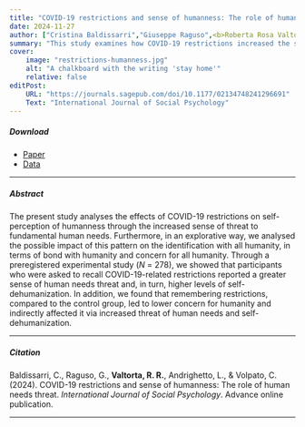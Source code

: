 ```yaml
---
title: "COVID-19 restrictions and sense of humanness: The role of human needs threat"
date: 2024-11-27
author: ["Cristina Baldissarri","Giuseppe Raguso",<b>Roberta Rosa Valtorta</b>,"Luca Andrighetto","Chiara Volpato"]
summary: "This study examines how COVID-19 restrictions increased the sense of threat to human needs, leading to higher self-dehumanization and lower concern for humanity."
cover:
    image: "restrictions-humanness.jpg"
    alt: "A chalkboard with the writing 'stay home'"
    relative: false
editPost:
    URL: "https://journals.sagepub.com/doi/10.1177/02134748241296691"
    Text: "International Journal of Social Psychology"
---
```


##### Download

<ul>

<li><a href="restrictions-humaness.pdf" target="_blank">Paper</a></li>

<li><a href="https://osf.io/jmwna/?view_only=953fd8e4a9c541eb92ea0bed554bc53b" target="_blank">Data</a></li>

</ul>

------------------------------------------------------------------------

##### Abstract

The present study analyses the effects of COVID-19 restrictions on self-perception of humanness through the increased sense of threat to fundamental human needs. Furthermore, in an explorative way, we analysed the possible impact of this pattern on the identification with all humanity, in terms of bond with humanity and concern for all humanity. Through a preregistered experimental study (*N* = 278), we showed that participants who were asked to recall COVID-19-related restrictions reported a greater sense of human needs threat and, in turn, higher levels of self-dehumanization. In addition, we found that remembering restrictions, compared to the control group, led to lower concern for humanity and indirectly affected it via increased threat of human needs and self-dehumanization.

------------------------------------------------------------------------

##### Citation

Baldissarri, C., Raguso, G., **Valtorta, R. R.**, Andrighetto, L., & Volpato, C. (2024). COVID-19 restrictions and sense of humanness: The role of human needs threat. *International Journal of Social Psychology*. Advance online publication.

------------------------------------------------------------------------
